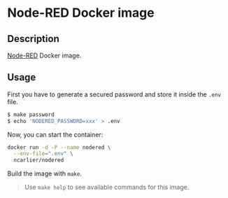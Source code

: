 # Node-RED Docker image

## Description

[Node-RED](http://nodered.org/) Docker image.

## Usage

First you have to generate a secured password and store it inside the `.env`
file.

```bash
$ make password
$ echo 'NODERED_PASSWORD=xxx' > .env
```

Now, you can start the container:

```bash
docker run -d -P --name nodered \
  --env-file=".env" \
  ncarlier/nodered
```

Build the image with `make`.

> Use `make help` to see available commands for this image.
